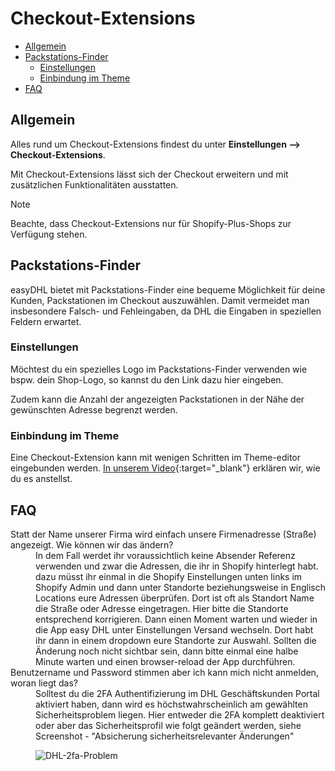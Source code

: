 # Checkout-Extensions

-   [Allgemein](#general)
-   [Packstations-Finder](#packstation-finder)
    -   [Einstellungen](#packstation-findersettings)
    -   [Einbindung im Theme](#packstation-finder-incorporation)
-   [FAQ](#faq)

<a name="general"></a>

## Allgemein

Alles rund um Checkout-Extensions findest du unter **Einstellungen --> Checkout-Extensions**.

Mit Checkout-Extensions lässt sich der Checkout erweitern und mit zusätzlichen Funktionalitäten ausstatten.

> [!NOTE]  
> Beachte, dass Checkout-Extensions nur für Shopify-Plus-Shops zur Verfügung stehen.

<a name="packstation-finder"></a>

## Packstations-Finder

easyDHL bietet mit Packstations-Finder eine bequeme Möglichkeit für deine Kunden, Packstationen im Checkout auszuwählen. Damit vermeidet man insbesondere Falsch- und Fehleingaben, da DHL die Eingaben in speziellen Feldern erwartet.

<a name="packstation-finder-settings"></a>

### Einstellungen

Möchtest du ein spezielles Logo im Packstations-Finder verwenden wie bspw. dein Shop-Logo, so kannst du den Link dazu hier eingeben.

Zudem kann die Anzahl der angezeigten Packstationen in der Nähe der gewünschten Adresse begrenzt werden.

<a name="packstation-finder-incorporation"></a>

### Einbindung im Theme

Eine Checkout-Extension kann mit wenigen Schritten im Theme-editor eingebunden werden. [In unserem Video](https://www.youtube.com/watch?v=DPrkwx3-SiA){:target="\_blank"} erklären wir, wie du es anstellst.

<a name="faq"></a>

## FAQ

<div class="faq-list">
<dl class="space-y-8">
<div>
<dt>Statt der Name unserer Firma wird einfach unsere Firmenadresse (Straße) angezeigt. Wie können wir das ändern?</dt>
<dd>In dem Fall werdet ihr voraussichtlich keine Absender Referenz verwenden und zwar die Adressen, die ihr in Shopify hinterlegt habt. dazu müsst ihr einmal in die Shopify Einstellungen unten links im Shopify Admin und dann unter Standorte beziehungsweise in Englisch Locations eure Adressen überprüfen. Dort ist oft als Standort Name die Straße oder Adresse eingetragen. Hier bitte die Standorte entsprechend korrigieren. Dann einen Moment warten und wieder in die App easy DHL unter Einstellungen Versand wechseln. Dort habt ihr dann in einem dropdown eure Standorte zur Auswahl. Sollten die Änderung noch nicht sichtbar sein, dann bitte einmal eine halbe Minute warten und einen browser-reload der App durchführen.</dd>
</div>

<div>
<dt>Benutzername und Password stimmen aber ich kann mich nicht anmelden, woran liegt das?</dt>
<dd>Solltest du die 2FA Authentifizierung im DHL Geschäftskunden Portal aktiviert haben, dann wird es höchstwahrscheinlich am gewählten Sicherheitsproblem liegen. Hier entweder die 2FA komplett deaktiviert oder aber das Sicherheitsprofil wie folgt geändert werden, siehe Screenshot - "Absicherung sicherheitsrelevanter Änderungen"

![DHL-2fa-Problem](https://media.247apps.de/storage/faq/dhl-2fa-problem.png)

</dd>
</dl>
</div>
</div>
